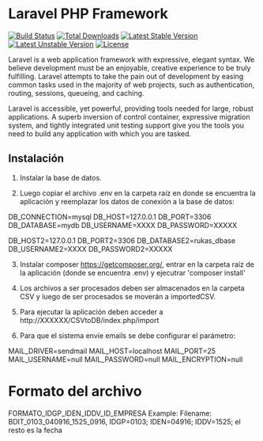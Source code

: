# Laravel PHP Framework

[![Build Status](https://travis-ci.org/laravel/framework.svg)](https://travis-ci.org/laravel/framework)
[![Total Downloads](https://poser.pugx.org/laravel/framework/d/total.svg)](https://packagist.org/packages/laravel/framework)
[![Latest Stable Version](https://poser.pugx.org/laravel/framework/v/stable.svg)](https://packagist.org/packages/laravel/framework)
[![Latest Unstable Version](https://poser.pugx.org/laravel/framework/v/unstable.svg)](https://packagist.org/packages/laravel/framework)
[![License](https://poser.pugx.org/laravel/framework/license.svg)](https://packagist.org/packages/laravel/framework)

Laravel is a web application framework with expressive, elegant syntax. We believe development must be an enjoyable, creative experience to be truly fulfilling. Laravel attempts to take the pain out of development by easing common tasks used in the majority of web projects, such as authentication, routing, sessions, queueing, and caching.

Laravel is accessible, yet powerful, providing tools needed for large, robust applications. A superb inversion of control container, expressive migration system, and tightly integrated unit testing support give you the tools you need to build any application with which you are tasked.

## Instalación

1) Instalar la base de datos.

2) Luego copiar el archivo .env en la carpeta raíz en donde se encuentra la aplicación y reemplazar los datos de conexión a la base de datos:

DB_CONNECTION=mysql
DB_HOST=127.0.0.1
DB_PORT=3306
DB_DATABASE=mydb
DB_USERNAME=XXXX
DB_PASSWORD=XXXXX

DB_HOST2=127.0.0.1
DB_PORT2=3306
DB_DATABASE2=rukas_dbase
DB_USERNAME2=XXXX
DB_PASSWORD2=XXXXX

3) Instalar composer https://getcomposer.org/, entrar en la carpeta raíz de la aplicación (donde se encuentra .env) y ejecutrar 'composer install'

4) Los archivos a ser procesados deben ser almacenados en la carpeta CSV y luego de ser procesados se moverán a importedCSV.

5) Para ejecutar la aplicación deben acceder a http://XXXXXX/CSVtoDB/index.php/import

6) Para que el sistema envíe emails se debe configurar el parámetro:

MAIL_DRIVER=sendmail
MAIL_HOST=localhost
MAIL_PORT=25
MAIL_USERNAME=null
MAIL_PASSWORD=null
MAIL_ENCRYPTION=null

# Formato del archivo
FORMATO_IDGP_IDEN_IDDV_ID_EMPRESA
Example: Filename: BDIT_0103_040916_1525_0916, IDGP=0103; IDEN=04916; IDDV=1525; el resto es la fecha
